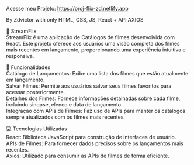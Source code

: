 Acesse meu Projeto: https://proj-flix-zd.netlify.app

By Zdvictor with only HTML, CSS, JS, React + API AXIOS


🚀 StreamFlix<br />
StreamFlix é uma aplicação de Catálogos de filmes desenvolvida com React. Este projeto oferece aos usuários uma visão completa dos filmes mais recentes em lançamento, proporcionando uma experiência intuitiva e responsiva.<br />

🎯 Funcionalidades<br />
Catálogo de Lançamentos: Exibe uma lista dos filmes que estão atualmente em lançamento.<br />
Salvar Filmes: Permite aos usuários salvar seus filmes favoritos para acessar posteriormente.<br />
Detalhes dos Filmes: Fornece informações detalhadas sobre cada filme, incluindo sinopse, elenco e data de lançamento.<br />
Integração com APIs de Filmes: Faz uso de APIs para manter os catálogos sempre atualizados com os filmes mais recentes.<br />

💻 Tecnologias Utilizadas<br />
React: Biblioteca JavaScript para construção de interfaces de usuário.<br />
APIs de Filmes: Para fornecer dados precisos sobre os lançamentos mais recentes.<br />
Axios: Utilizado para consumir as APIs de filmes de forma eficiente.<br />

